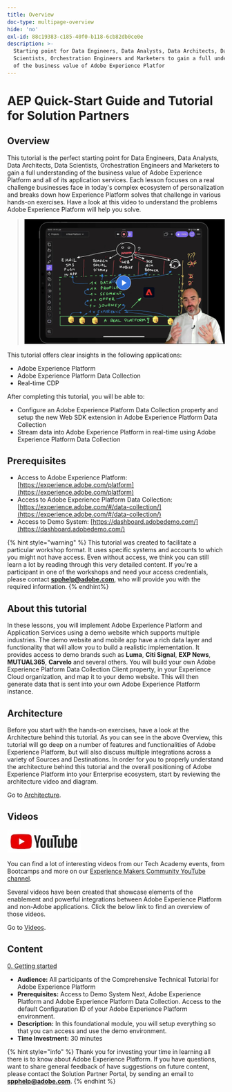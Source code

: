 ```yaml
---
title: Overview
doc-type: multipage-overview
hide: 'no'
exl-id: 88c19383-c185-40f0-b118-6cb82db0ce0e
description: >-
  Starting point for Data Engineers, Data Analysts, Data Architects, Data
  Scientists, Orchestration Engineers and Marketers to gain a full understanding
  of the business value of Adobe Experience Platfor
---
```


# AEP Quick-Start Guide and Tutorial for Solution Partners

## Overview

This tutorial is the perfect starting point for Data Engineers, Data Analysts, Data Architects, Data Scientists, Orchestration Engineers and Marketers to gain a full understanding of the business value of Adobe Experience Platform and all of its application services. Each lesson focuses on a real challenge businesses face in today's complex ecosystem of personalization and breaks down how Experience Platform solves that challenge in various hands-on exercises. Have a look at this video to understand the problems Adobe Experience Platform will help you solve.

>[![Overview Video Thumbnail](./assets/images/overview-video-thumbnail.png)](https://video.tv.adobe.com/v/344237?quality=12&enable=on)

This tutorial offers clear insights in the following applications:

* Adobe Experience Platform
* Adobe Experience Platform Data Collection
* Real-time CDP

After completing this tutorial, you will be able to:

* Configure an Adobe Experience Platform Data Collection property and setup the new Web SDK extension in Adobe Experience Platform Data Collection
* Stream data into Adobe Experience Platform in real-time using Adobe Experience Platform Data Collection

## Prerequisites

* Access to Adobe Experience Platform: [https://experience.adobe.com/platform](https://experience.adobe.com/platform)
* Access to Adobe Experience Platform Data Collection: [https://experience.adobe.com/#/data-collection/](https://experience.adobe.com/#/data-collection/)
* Access to Demo System: [https://dashboard.adobedemo.com/](https://dashboard.adobedemo.com/)


{% hint style="warning" %}
This tutorial was created to facilitate a particular workshop format. It uses specific systems and accounts to which you might not have access. Even without access, we think you can still learn a lot by reading through this very detailed content. If you're a participant in one of the workshops and need your access credentials, please contact **spphelp@adobe.com**, who will provide you with the required information.
{% endhint%}

## About this tutorial

In these lessons, you will implement Adobe Experience Platform and Application Services using a demo website which supports multiple industries. The demo website and mobile app have a rich data layer and functionality that will allow you to build a realistic implementation. It provides access to demo brands such as **Luma**, **Citi Signal**, **EXP News**, **MUTUAL365**, **Carvelo** and several others. You will build your own Adobe Experience Platform Data Collection Client property, in your Experience Cloud organization, and map it to your demo website. This will then generate data that is sent into your own Adobe Experience Platform instance.

## Architecture

Before you start with the hands-on exercises, have a look at the Architecture behind this tutorial. As you can see in the above Overview, this tutorial will go deep on a number of features and functionalities of Adobe Experience Platform, but will also discuss multiple integrations across a variety of Sources and Destinations. In order for you to properly understand the architecture behind this tutorial and the overall positioning of Adobe Experience Platform into your Enterprise ecosystem, start by reviewing the architecture video and diagram.

Go to [Architecture](overview/architecture.md).

## Videos

![Videos](assets/images/yt.jpeg)

You can find a lot of interesting videos from our Tech Academy events, from Bootcamps and more on our [Experience Makers Community YouTube channel](https://www.youtube.com/channel/UCUKG2dkZ9pYuZUPebQ21jUw).

Several videos have been created that showcase elements of the enablement and powerful integrations between Adobe Experience Platform and non-Adobe applications. Click the below link to find an overview of those videos.

Go to [Videos](overview/videos.md).

## Content

[0. Getting started](getting-started.md)

* **Audience:** All participants of the Comprehensive Technical Tutorial for Adobe Experience Platform
* **Prerequisites:** Access to Demo System Next, Adobe Experience Platform and Adobe Experience Platform Data Collection. Access to the default Configuration ID of your Adobe Experience Platform environment.
* **Description:** In this foundational module, you will setup everything so that you can access and use the demo environment.
* **Time Investment:** 30 minutes


{% hint style="info" %}
Thank you for investing your time in learning all there is to know about Adobe Experience Platform. If you have questions, want to share general feedback of have suggestions on future content, please contact the Solution Partner Portal, by sending an email to **spphelp@adobe.com**.
{% endhint %}
